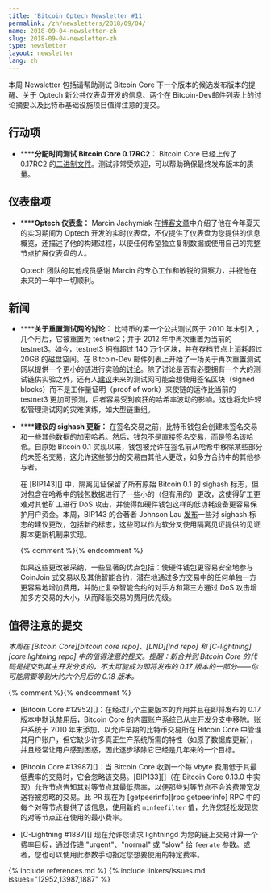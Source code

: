 ```yaml
---
title: 'Bitcoin Optech Newsletter #11'
permalink: /zh/newsletters/2018/09/04/
name: 2018-09-04-newsletter-zh
slug: 2018-09-04-newsletter-zh
type: newsletter
layout: newsletter
lang: zh
---
```

本周 Newsletter 包括请帮助测试 Bitcoin Core 下一个版本的候选发布版本的提醒、关于 Optech 新公共仪表盘开发的信息、两个在 Bitcoin-Dev邮件列表上的讨论摘要以及比特币基础设施项目值得注意的提交。

## 行动项

- **<!--allocate-time-to-test-bitcoin-core-0-17rc2-->****分配时间测试 Bitcoin Core 0.17RC2：** Bitcoin Core 已经上传了 0.17RC2 的[二进制文件][bcc 0.17]。测试非常受欢迎，可以帮助确保最终发布版本的质量。

## 仪表盘项

- **<!--optech-dashboard-->****Optech 仪表盘：** Marcin Jachymiak 在[博客文章][dashboard post]中介绍了他在今年夏天的实习期间为 Optech 开发的实时仪表盘，不仅提供了仪表盘为您提供的信息概览，还描述了他的构建过程，以便任何希望独立复制数据或使用自己的完整节点扩展仪表盘的人。

    Optech 团队的其他成员感谢 Marcin 的专心工作和敏锐的洞察力，并祝他在未来的一年中一切顺利。

## 新闻

- **<!--discussion-of-resetting-testnet-->****关于重置测试网的讨论：** 比特币的第一个公共测试网于 2010 年末引入；几个月后，它被重置为 testnet2；并于 2012 年中再次重置为当前的 testnet3。如今，testnet3 拥有超过 140 万个区块，并在存档节点上消耗超过 20GB 的磁盘空间。在 Bitcoin-Dev 邮件列表上开始了一场关于再次重置测试网以提供一个更小的链进行实验的[讨论][testnet reset]。除了讨论是否有必要拥有一个大的测试链供实验之外，还有人[建议][signed testnet]未来的测试网可能会想使用签名区块（signed blocks）而不是工作量证明（proof of work）来使链的运作比当前的 testnet3 更加可预测，后者容易受到疯狂的哈希率波动的影响。这也将允许轻松管理测试网的灾难演练，如大型链重组。

- **<!--proposed-sighash-updates-->****建议的 sighash 更新：** 在签名交易之前，比特币钱包会创建未签名交易和一些其他数据的加密哈希。然后，钱包不是直接签名交易，而是签名该哈希。自原始 Bitcoin 0.1 实现以来，钱包被允许在签名前从哈希中移除某些部分的未签名交易，这允许这些部分的交易由其他人更改，如多方合约中的其他参与者。

    在 [BIP143][] 中，隔离见证保留了所有原始 Bitcoin 0.1 的 sighash 标志，但对包含在哈希中的钱包数据进行了一些小的（但有用的）更改，这使得矿工更难对其他矿工进行 DoS 攻击，并使得如硬件钱包这样的低功耗设备更容易保护用户资金。本周，BIP143 的合著者 Johnson Lau [发布][sighash changes]一些对 sighash 标志的建议更改，包括新的标志，这些可以作为软分叉使用隔离见证提供的见证脚本更新机制来实现。

    {% comment %}<!-- for reference: numbers in following paragraph
    correspond to the numbered bullet points in Lau's email -->{%
    endcomment %}

    如果这些更改被采纳，一些显著的优点包括：使硬件钱包更容易安全地参与 CoinJoin 式交易<!--#1-->以及其他智能合约<!--#2-->，潜在地通过多方交易中的任何单独一方更容易地增加费用<!--#6-->，并防止复杂智能合约的对手方和第三方通过 DoS 攻击增加多方交易的大小，从而降低交易的费用优先级。<!--#8-->

## 值得注意的提交

*本周在 [Bitcoin Core][bitcoin core repo]、[LND][lnd repo] 和 [C-lightning][core lightning repo] 中的值得注意的提交。提醒：新合并到 Bitcoin Core 的代码是提交到其主开发分支的，不太可能成为即将发布的 0.17 版本的一部分——你可能需要等到大约六个月后的 0.18 版本。*

{% comment %}<!-- 本周 LND 只有三次合并，个人觉得都不太激动人心 -harding -->{% endcomment %}

- [Bitcoin Core #12952][]：在经过几个主要版本的弃用并且在即将发布的 0.17 版本中默认禁用后，Bitcoin Core 的内置账户系统已从主开发分支中移除。账户系统于 2010 年末添加，以允许早期的比特币交易所在 Bitcoin Core 中管理其用户账户，但它缺少许多真正生产系统所需的特性（如原子数据库更新），并且经常让用户感到困惑，因此逐步移除它已经是几年来的一个目标。

- [Bitcoin Core #13987][]：当 Bitcoin Core 收到一个每 vbyte 费用低于其最低费率的交易时，它会忽略该交易。[BIP133][]（在 Bitcoin Core 0.13.0 中实现）允许节点告知其对等节点其最低费率，以便那些对等节点不会浪费带宽发送将被忽略的交易。此 PR 现在为 [getpeerinfo][rpc getpeerinfo] RPC 中的每个对等节点提供了该信息，使用新的 `minfeefilter` 值，允许您轻松发现您的对等节点正在使用的最小费率。

- [C-Lightning #1887][] 现在允许您请求 lightningd 为您的链上交易计算一个费率目标，通过传递 "urgent"、"normal" 或 "slow" 给 `feerate` 参数。或者，您也可以使用此参数手动指定您想要使用的特定费率。

{% include references.md %}
{% include linkers/issues.md issues="12952,13987,1887" %}

[bcc 0.17]: https://bitcoincore.org/bin/bitcoin-core-0.17.0/
[dashboard post]: /zh/dashboard-announcement/
[testnet reset]: https://gnusha.org/url/https://lists.linuxfoundation.org/pipermail/bitcoin-dev/2018-August/016337.html
[signed testnet]: https://gnusha.org/url/https://lists.linuxfoundation.org/pipermail/bitcoin-dev/2018-August/016348.html
[sighash changes]: https://gnusha.org/url/https://lists.linuxfoundation.org/pipermail/bitcoin-dev/2018-August/016345.html
